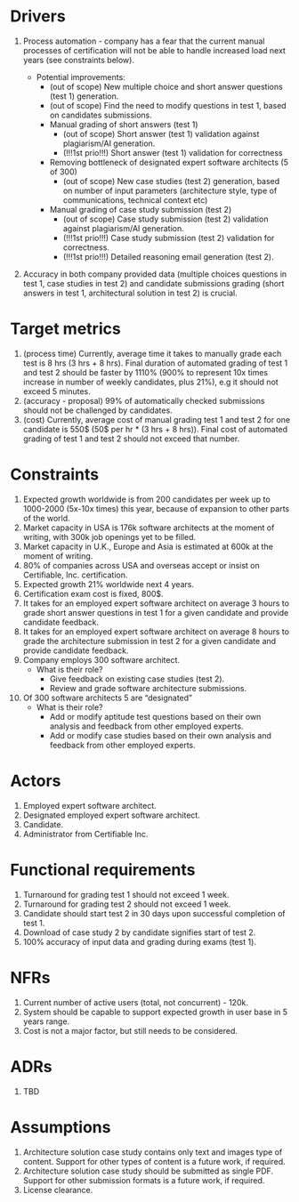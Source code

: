 # Drivers

1. Process automation - company has a fear that the current manual processes of certification will not be able to handle increased load next years (see constraints below).
   - Potential improvements:
     - (out of scope) New multiple choice and short answer questions (test 1) generation.
     - (out of scope) Find the need to modify questions in test 1, based on candidates submissions.
     - Manual grading of short answers (test 1)
       - (out of scope) Short answer (test 1) validation against plagiarism/AI generation. 
       - (!!!1st prio!!!) Short answer (test 1) validation for correctness
     - Removing bottleneck of designated expert software architects (5 of 300)
       - (out of scope) New case studies (test 2) generation, based on number of input parameters (architecture style, type of communications, technical context etc)
     - Manual grading of case study submission (test 2)
       - (out of scope) Case study submission (test 2) validation against plagiarism/AI generation.
       - (!!!1st prio!!!) Case study submission (test 2) validation for correctness.
       - (!!!1st prio!!!) Detailed reasoning email generation (test 2).

2. Accuracy in both company provided data (multiple choices questions in test 1, case studies in test 2) and candidate submissions grading (short answers in test 1, architectural solution in test 2) is crucial.

# Target metrics

1. (process time) Currently, average time it takes to manually grade each test is 8 hrs (3 hrs + 8 hrs). Final duration of automated grading of test 1 and test 2 should be faster by 1110% (900% to represent 10x times increase in number of weekly candidates, plus 21%), e.g it should not exceed 5 minutes.
2. (accuracy - proposal) 99% of automatically checked submissions should not be challenged by candidates.
3. (cost) Currently, average cost of manual grading test 1 and test 2 for one candidate is 550$ (50$ per hr * (3 hrs + 8 hrs)). Final cost of automated grading of test 1 and test 2 should not exceed that number.

# Constraints

1. Expected growth worldwide is from 200 candidates per week up to 1000-2000 (5x-10x times) this year, because of expansion to other parts of the world.
2. Market capacity in USA is 176k software architects at the moment of writing, with 300k job openings yet to be filled.
3. Market capacity in U.K., Europe and Asia is estimated at 600k at the moment of writing.
4. 80% of companies across USA and overseas accept or insist on Certifiable, Inc. certification.
5. Expected growth 21% worldwide next 4 years.
6. Certification exam cost is fixed, 800$.
7. It takes for an employed expert software architect on average 3 hours to grade short answer questions in test 1 for a given candidate and provide candidate feedback.
8. It takes for an employed expert software architect on average 8 hours to grade the architecture submission in test 2 for a given candidate and provide candidate feedback.
9. Company employs 300 software architect.
   - What is their role?
     - Give feedback on existing case studies (test 2).
     - Review and grade software architecture submissions.
10. Of 300 software architects 5 are “designated”
    - What is their role?
      - Add or modify aptitude test questions based on their own analysis and feedback from other employed experts.
      - Add or modify case studies based on their own analysis and feedback from other employed experts.

# Actors

1. Employed expert software architect.
2. Designated employed expert software architect.
3. Candidate.
4. Administrator from Certifiable Inc.

# Functional requirements

1. Turnaround for grading test 1 should not exceed 1 week.
2. Turnaround for grading test 2 should not exceed 1 week.
3. Candidate should start test 2 in 30 days upon successful completion of test 1.
4. Download of case study 2 by candidate signifies start of test 2.
5. 100% accuracy of input data and grading during exams (test 1).

# NFRs

1. Current number of active users (total, not concurrent) - 120k.
2. System should be capable to support expected growth in user base in 5 years range.
3. Cost is not a major factor, but still needs to be considered.

# ADRs

1. TBD

# Assumptions

1. Architecture solution case study contains only text and images type of content. Support for other types of content is a future work, if required.
2. Architecture solution case study should be submitted as single PDF. Support for other submission formats is a future work, if required.
3. License clearance.
